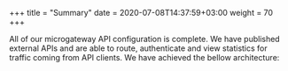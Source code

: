 +++
title = "Summary"
date = 2020-07-08T14:37:59+03:00
weight = 70
+++

All of our microgateway API configuration is complete.
We have published external APIs and are able to route, authenticate and view statistics for traffic coming from API clients. We have achieved the bellow architecture: